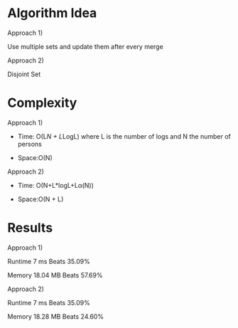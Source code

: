 # Algorithm Idea

Approach 1)

Use multiple sets and update them after every merge

Approach 2)

Disjoint Set

# Complexity

Approach 1)

- Time: O(L*N + L*LogL) where L is the number of logs and N the number of persons

- Space:O(N)

Approach 2)

- Time: O(N+L*logL+Lα(N))

- Space:O(N + L)

# Results


Approach 1)

Runtime
7
ms
Beats
35.09%

Memory
18.04
MB
Beats
57.69%

Approach 2)

Runtime
7
ms
Beats
35.09%

Memory
18.28
MB
Beats
24.60%